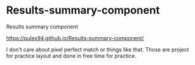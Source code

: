 # Results-summary-component
Results summary component

 https://pulex94.github.io/Results-summary-component/

 I don't care about pixel perfect match or things like that. Those are project for practice layout and done in free time for practice. 
 
